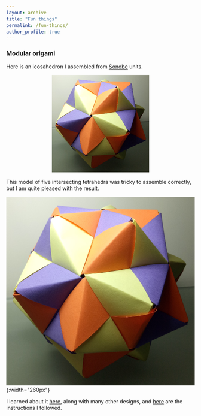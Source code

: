 ```yaml
---
layout: archive
title: "Fun things"
permalink: /fun-things/
author_profile: true
---
```


### Modular origami

Here is an icosahedron I assembled from [Sonobe](https://en.wikipedia.org/wiki/Sonobe) units.

<div style="text-align: center"><img src="/images/Sonobe-Icosahedron.jpg" width="260px" alt="A Sonobe icosahedron in three colours" title="A Sonobe icosahedron in three colours. This was assembled from 30 Sonobe units."/></div>

This model of five intersecting tetrahedra was tricky to assemble correctly, but I am quite pleased with the result.

![An image of an origami model made from five interlocking tetrahedra](/images/Sonobe-Icosahedron.jpg "A placeholder until the real image is added"){:width="260px"}

I learned about it [here](https://www.polypompholyx.com/2017/01/modularorigami/), along with many other designs, and [here](http://mars.wne.edu/~thull/fit.html) are the instructions I followed.

